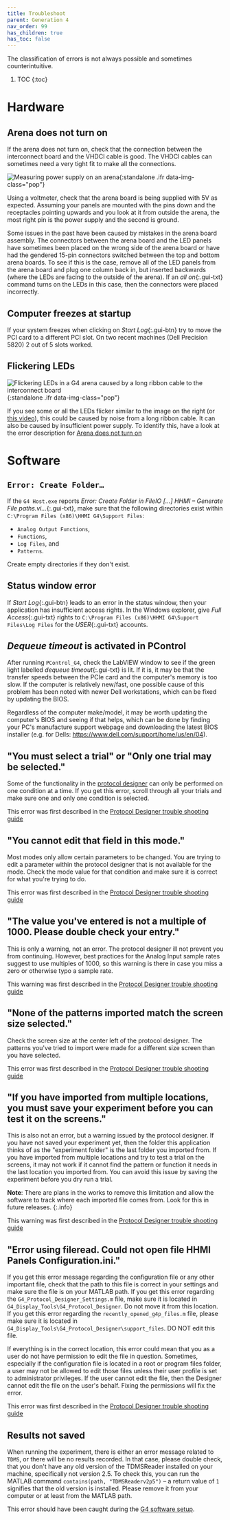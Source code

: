 ```yaml
---
title: Troubleshoot
parent: Generation 4
nav_order: 99
has_children: true
has_toc: false
---
```


The classification of errors is not always possible and sometimes counterintuitive.

1. TOC
{:toc}

# Hardware

## Arena does not turn on

If the arena does not turn on, check that the connection between the interconnect board and the VHDCI cable is good. The VHDCI cables can sometimes need a very tight fit to make all the connections.

![Measuring power supply on an arena](assets/g4_voltage-pins.jpg){:standalone .ifr data-img-class="pop"}

Using a voltmeter, check that the arena board is being supplied with 5V as expected. Assuming your panels are mounted with the pins down and the receptacles pointing upwards and you look at it from outside the arena, the most right pin is the power supply and the second is ground.

Some issues in the past have been caused by mistakes in the arena board assembly. The connectors between the arena board and the LED panels have sometimes been placed on the wrong side of the arena board or have had the gendered 15-pin connectors switched between the top and bottom arena boards. To see if this is the case, remove all of the LED panels from the arena board and plug one column back in, but inserted backwards (where the LEDs are facing to the outside of the arena). If an _all on_{:.gui-txt} command turns on the LEDs in this case, then the connectors were placed incorrectly.

## Computer freezes at startup

If your system freezes when clicking on _Start Log_{:.gui-btn} try to move the PCI card to a different PCI slot. On two recent machines (Dell Precision 5820) 2 out of 5 slots worked.

## Flickering LEDs

![Flickering LEDs in a G4 arena caused by a long ribbon cable to the interconnect board](assets/g4_flickering_cable.gif){:standalone .ifr data-img-class="pop"}

If you see some or all the LEDs flicker similar to the image on the right (or [this video](assets/g4_flickering_cable.mp4)), this could be caused by noise from a long ribbon cable. It can also be caused by insufficient power supply. To identify this, have a look at the error description for [Arena does not turn on](#arena-does-not-turn-on)

# Software

## `Error: Create Folder…`

If the `G4 Host.exe` reports _Error: Create Folder in FileIO […] HHMI – Generate File paths.vi…_{:.gui-txt}, make sure that the following directories exist within `C:\Program Files (x86)\HHMI G4\Support Files`:

- `Analog Output Functions`,
- `Functions`,
- `Log Files`, and
- `Patterns`.

Create empty directories if they don't exist.

## Status window error

If _Start Log_{:.gui-btn} leads to an error in the status window, then your application has insufficient access rights. In the Windows explorer, give _Full Access_{:.gui-txt} rights to `C:\Program Files (x86)\HHMI G4\Support Files\Log Files` for the _USER_{:.gui-txt} accounts.

## _Dequeue timeout_ is activated in PControl

After running `PControl_G4`, check the LabVIEW window to see if the green light labelled _dequeue timeout_{:.gui-txt} is lit. If it is, it may be that the transfer speeds between the PCIe card and the computer's memory is too slow. If the computer is relatively new/fast, one possible cause of this problem has been noted with newer Dell workstations, which can be fixed by updating the BIOS.

Regardless of the computer make/model, it may be worth updating the computer's BIOS and seeing if that helps, which can be done by finding your PC's manufacture support webpage and downloading the latest BIOS installer (e.g. for Dells: <https://www.dell.com/support/home/us/en/04>).

## "You must select a trial" or "Only one trial may be selected."

Some of the functionality in the [protocol designer]({{site.baseurl}}/Generation%204/Display_Tools/docs/protocol-designer.html) can only be performed on one condition at a time. If you get this error, scroll through all your trials and make sure one and only one condition is selected.

This error was first described in the [Protocol Designer trouble shooting guide]({{site.baseurl}}/Generation%204/Display_Tools/docs/protocol-designer.html#trouble-shooting)

## "You cannot edit that field in this mode."

Most modes only allow certain parameters to be changed. You are trying to edit a parameter within the protocol designer that is not available for the mode. Check the mode value for that condition and make sure it is correct for what you're trying to do.

This error was first described in the [Protocol Designer trouble shooting guide]({{site.baseurl}}/Generation%204/Display_Tools/docs/protocol-designer.html#trouble-shooting)

## "The value you've entered is not a multiple of 1000. Please double check your entry."

This is only a warning, not an error. The protocol designer ill not prevent you from continuing. However, best practices for the Analog Input sample rates suggest to use multiples of 1000, so this warning is there in case you miss a zero or otherwise typo a sample rate.

This warning was first described in the [Protocol Designer trouble shooting guide]({{site.baseurl}}/Generation%204/Display_Tools/docs/protocol-designer.html#trouble-shooting)

## "None of the patterns imported match the screen size selected."

Check the screen size at the center left of the protocol designer. The patterns you've tried to import were made for a different size screen than you have selected.

This error was first described in the [Protocol Designer trouble shooting guide]({{site.baseurl}}/Generation%204/Display_Tools/docs/protocol-designer.html#trouble-shooting)

## "If you have imported from multiple locations, you must save your experiment before you can test it on the screens."

This is also not an error, but a warning issued by the protocol designer. If you have not saved your experiment yet, then the folder this application thinks of as the "experiment folder" is the last folder you imported from. If you have imported from multiple locations and try to test a trial on the screens, it may not work if it cannot find the pattern or function it needs in the last location you imported from. You can avoid this issue by saving the experiment before you dry run a trial.

__Note__: There are plans in the works to remove this limitation and allow the software to track where each imported file comes from. Look for this in future releases.
{:.info}

This warning was first described in the [Protocol Designer trouble shooting guide]({{site.baseurl}}/Generation%204/Display_Tools/docs/protocol-designer.html#trouble-shooting)

## "Error using fileread. Could not open file HHMI Panels Configuration.ini."

If you get this error message regarding the configuration file or any other important file, check that the path to this file is correct in your settings and make sure the file is on your MATLAB path. If you get this error regarding the `G4_Protocol_Designer_Settings.m` file, make sure it is located in `G4_Display_Tools\G4_Protocol_Designer`. Do not move it from this location. If you get this error regarding the `recently_opened_g4p_files.m` file, please make sure it is located in `G4_Display_Tools\G4_Protocol_Designer\support_files`. DO NOT edit this file.

If everything is in the correct location, this error could mean that you as a user do not have permission to edit the file in question. Sometimes, especially if the configuration file is located in a root or program files folder, a user may not be allowed to edit those files unless their user profile is set to administrator privileges. If the user cannot edit the file, then the Designer cannot edit the file on the user's behalf. Fixing the permissions will fix the error.

This error was first described in the [Protocol Designer trouble shooting guide]({{site.baseurl}}/Generation%204/Display_Tools/docs/protocol-designer.html#trouble-shooting)

## Results not saved

When running the experiment, there is either an error message related to `TDMS`, or there will be no results recorded. In that case, please double check, that you don't have any old version of the TDMSReader installed on your machine, specifically not version 2.5. To check this, you can run the MATLAB command `contains(path, "TDMSReaderv2p5")` – a return value of `1` signifies that the old version is installed. Please remove it from your computer or at least from the MATLAB path.

This error should have been caught during the [G4 software setup]({{site.baseurl}}/Generation%204/Display_Tools/docs/software_setup.html).
